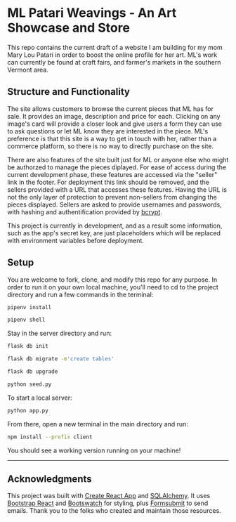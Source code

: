 # ML Patari Weavings - An Art Showcase and Store

This repo contains the current draft of a website I am building for my mom Mary Lou Patari in order to boost the online profile for her art.  ML's work can currently be found at craft fairs, and farmer's markets in the southern Vermont area.

## Structure and Functionality

The site allows customers to browse the current pieces that ML has for sale. It provides an image, description and price for each.  Clicking on any image's card will provide a closer look and give users a form they can use to ask questions or let ML know they are interested in the piece.  ML's preference is that this site is a way to get in touch with her, rather than a commerce platform, so there is no way to directly purchase on the site.

There are also features of the site built just for ML or anyone else who might be authorzed to manage the pieces diplayed.  For ease of access during the current development phase, these features are accessed via the "seller" link in the footer.  For deployment this link should be removed, and the sellers provided with a URL that accesses these features.  Having the URL is not the only layer of protection to prevent non-sellers from changing the pieces displayed.  Sellers are asked to provide usernames and passwords, with hashing and authentification provided by [bcrypt](https://www.npmjs.com/package/bcrypt).  

This project is currently in development, and as a result some information, such as the app's secret key, are just placeholders which will be replaced with environment variables before deployment.

## Setup


You are welcome to fork, clone, and modify this repo for any purpose.  In order to run it on your own local machine, you'll need to cd to the project directory and run a few commands in the terminal:
```bash
pipenv install
```
```bash
pipenv shell
```

Stay in the server directory and run:

```bash
flask db init
```
```bash
flask db migrate -m'create tables'
```
```bash
flask db upgrade
```
```bash
python seed.py
```

To start a local server:
```bash
python app.py
```
From there, open a new terminal in the main directory and run:
```bash
npm install --prefix client
```
You should see a working version running on your machine!

---

## Acknowledgments

This project was built with [Create React App](https://github.com/facebook/create-react-app) and [SQLAlchemy](https://www.sqlalchemy.org/). It uses [Bootstrap React](https://react-bootstrap.netlify.app/) and [Bootswatch](https://bootswatch.com/) for styling, plus [Formsubmit](https://formsubmit.co/) to send emails.  Thank you to the folks who created and maintain those resources.

